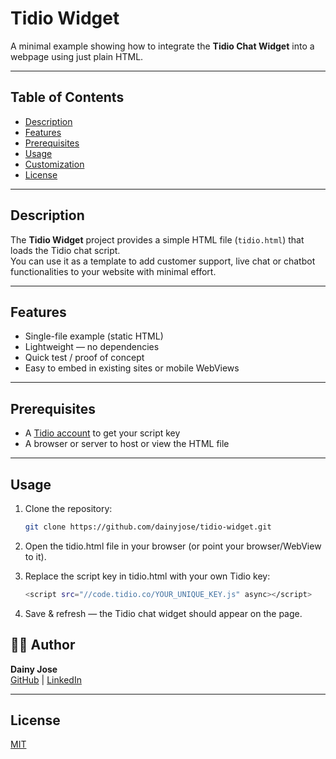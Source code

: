 # Tidio Widget

A minimal example showing how to integrate the **Tidio Chat Widget** into a webpage using just plain HTML.

---

## Table of Contents

- [Description](#description)  
- [Features](#features)  
- [Prerequisites](#prerequisites)  
- [Usage](#usage)  
- [Customization](#customization)  
- [License](#license)  

---

## Description

The **Tidio Widget** project provides a simple HTML file (`tidio.html`) that loads the Tidio chat script.  
You can use it as a template to add customer support, live chat or chatbot functionalities to your website with minimal effort.

---

## Features

- Single-file example (static HTML)  
- Lightweight — no dependencies  
- Quick test / proof of concept  
- Easy to embed in existing sites or mobile WebViews  

---

## Prerequisites

- A [Tidio account](https://www.tidio.com/) to get your script key  
- A browser or server to host or view the HTML file  

---

## Usage

1. Clone the repository:

   ```bash
   git clone https://github.com/dainyjose/tidio-widget.git
   ```
2. Open the tidio.html file in your browser (or point your browser/WebView to it).
3. Replace the script key in tidio.html with your own Tidio key:
   ```bash
   <script src="//code.tidio.co/YOUR_UNIQUE_KEY.js" async></script>
   ```
4. Save & refresh — the Tidio chat widget should appear on the page.


## 🧑‍💻 Author

**Dainy Jose**  
[GitHub](https://github.com/dainyjose) | [LinkedIn](https://linkedin.com/in/dainyjose)

---

## License

[MIT](./LICENSE)
